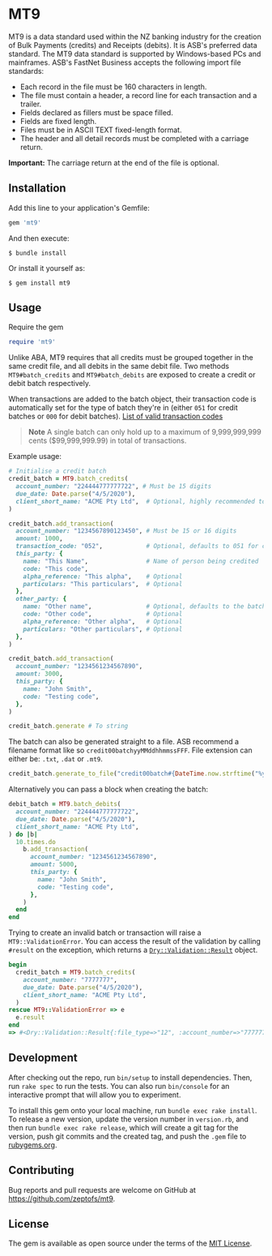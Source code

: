 # MT9

MT9 is a data standard used within the NZ banking industry for the creation of Bulk Payments (credits) and Receipts (debits). It is ASB's preferred data standard.
The MT9 data standard is supported by Windows-based PCs and mainframes. ASB's FastNet Business accepts the following import file standards:
- Each record in the file must be 160 characters in length.
- The file must contain a header, a record line for each transaction and a trailer.
- Fields declared as fillers must be space filled.
- Fields are fixed length.
- Files must be in ASCII TEXT fixed-length format.
- The header and all detail records must be completed with a carriage return.

**Important:** The carriage return at the end of the file is optional.

## Installation

Add this line to your application's Gemfile:

```ruby
gem 'mt9'
```

And then execute:

    $ bundle install

Or install it yourself as:

    $ gem install mt9

## Usage

Require the gem

```ruby
require 'mt9'
```

Unlike ABA, MT9 requires that all credits must be grouped together in the same credit file, and all debits in the same debit file. Two methods `MT9#batch_credits` and `MT9#batch_debits` are exposed to create a credit or debit batch respectively.

When transactions are added to the batch object, their transaction code is automatically set for the type of batch they're in (either `051` for credit batches or `000` for debit batches). [List of valid transaction codes](https://github.com/zeptofs/mt9/blob/main/lib/mt9/values.rb#L14)

> **Note**
> A single batch can only hold up to a maximum of 9,999,999,999 cents ($99,999,999.99) in total of transactions.

Example usage:
```ruby
# Initialise a credit batch
credit_batch = MT9.batch_credits(
  account_number: "224444777777722", # Must be 15 digits
  due_date: Date.parse("4/5/2020"),
  client_short_name: "ACME Pty Ltd",  # Optional, highly recommended to fill
)

credit_batch.add_transaction(
  account_number: "1234567890123450", # Must be 15 or 16 digits
  amount: 1000,
  transaction_code: "052",            # Optional, defaults to 051 for credit batches, 000 for debit batches
  this_party: {
    name: "This Name",                # Name of person being credited
    code: "This code",
    alpha_reference: "This alpha",    # Optional
    particulars: "This particulars",  # Optional
  },
  other_party: {
    name: "Other name",               # Optional, defaults to the batch's client_short_name
    code: "Other code",               # Optional
    alpha_reference: "Other alpha",   # Optional
    particulars: "Other particulars", # Optional
  },
)

credit_batch.add_transaction(
  account_number: "1234561234567890",
  amount: 3000,
  this_party: {
    name: "John Smith",
    code: "Testing code",
  },
)

credit_batch.generate # To string
```

The batch can also be generated straight to a file. ASB recommend a filename format like so `credit00batchyyMMddhhmmssFFF`. File extension can either be: `.txt`, `.dat` or `.mt9`.
```ruby
credit_batch.generate_to_file("credit00batch#{DateTime.now.strftime("%y%m%d%H%M%S%L")}.mt9")
```

Alternatively you can pass a block when creating the batch:
```ruby
debit_batch = MT9.batch_debits(
  account_number: "224444777777722",
  due_date: Date.parse("4/5/2020"),
  client_short_name: "ACME Pty Ltd",
) do |b|
  10.times.do
    b.add_transaction(
      account_number: "1234561234567890",
      amount: 5000,
      this_party: {
        name: "John Smith",
        code: "Testing code",
      },
    )
  end
end
```

Trying to create an invalid batch or transaction will raise a `MT9::ValidationError`. You can access the result of the validation by calling `#result` on the exception, which returns a [`Dry::Validation::Result`](https://rubydoc.info/gems/dry-validation/Dry/Validation/Result) object.

```ruby
begin
  credit_batch = MT9.batch_credits(
    account_number: "7777777",
    due_date: Date.parse("4/5/2020"),
    client_short_name: "ACME Pty Ltd",
  )
rescue MT9::ValidationError => e
  e.result
end
=> #<Dry::Validation::Result{:file_type=>"12", :account_number=>"7777777", :due_date=>#<Date: 2020-05-04 ((2458974j,0s,0n),+0s,2299161j)>, :client_short_name=>"ACME Pty Ltd"} errors={:account_number=>["length must be 15"]}>
```

## Development

After checking out the repo, run `bin/setup` to install dependencies. Then, run `rake spec` to run the tests. You can also run `bin/console` for an interactive prompt that will allow you to experiment.

To install this gem onto your local machine, run `bundle exec rake install`. To release a new version, update the version number in `version.rb`, and then run `bundle exec rake release`, which will create a git tag for the version, push git commits and the created tag, and push the `.gem` file to [rubygems.org](https://rubygems.org).

## Contributing

Bug reports and pull requests are welcome on GitHub at https://github.com/zeptofs/mt9.

## License

The gem is available as open source under the terms of the [MIT License](https://opensource.org/licenses/MIT).
